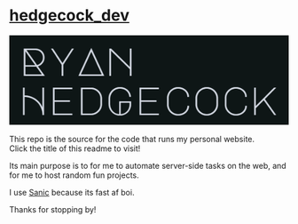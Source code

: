 # [hedgecock_dev](https://hedgecock.dev/)
![hedgecock_dev_logo](/readme_title.png)

This repo is the source for the code that runs my personal website.  
Click the title of this readme to visit!

Its main purpose is to for me to automate server-side tasks on the web, and for me to host random fun projects.

I use [Sanic](https://github.com/huge-success/sanic) because its fast af boi.

Thanks for stopping by!
